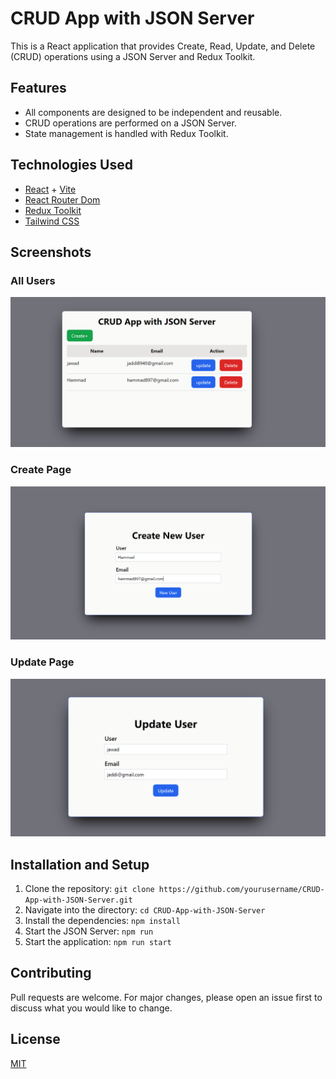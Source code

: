 # CRUD App with JSON Server

This is a React application that provides Create, Read, Update, and Delete (CRUD) operations using a JSON Server and Redux Toolkit.

## Features

- All components are designed to be independent and reusable.
- CRUD operations are performed on a JSON Server.
- State management is handled with Redux Toolkit.

## Technologies Used

- [React](https://reactjs.org/) + [Vite](https://vitejs.dev/)
- [React Router Dom](https://reactrouter.com/)
- [Redux Toolkit](https://redux-toolkit.js.org/)
- [Tailwind CSS](https://tailwindcss.com/)

## Screenshots

### All Users
![All Users](./src/assets/Users.png)

### Create Page
![Create Page](./src/assets/Create.png)

### Update Page
![Update Page](./src/assets/Update.png)

## Installation and Setup

1. Clone the repository: `git clone https://github.com/yourusername/CRUD-App-with-JSON-Server.git`
2. Navigate into the directory: `cd CRUD-App-with-JSON-Server`
3. Install the dependencies: `npm install`
4. Start the JSON Server: `npm run`
5. Start the application: `npm run start`

## Contributing

Pull requests are welcome. For major changes, please open an issue first to discuss what you would like to change.

## License

[MIT](https://choosealicense.com/licenses/mit/)

